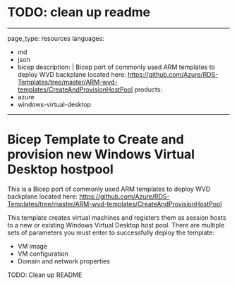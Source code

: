 # TODO: clean up readme

---
page_type: resources
languages:
  - md
  - json
  - bicep
description: |
  Bicep port of commonly used ARM templates to deploy WVD backplane located here: https://github.com/Azure/RDS-Templates/tree/master/ARM-wvd-templates/CreateAndProvisionHostPool
products:
  - azure
  - windows-virtual-desktop
---

# Bicep Template to Create and provision new Windows Virtual Desktop hostpool

This is a Bicep port of commonly used ARM templates to deploy WVD backplane located here: <https://github.com/Azure/RDS-Templates/tree/master/ARM-wvd-templates/CreateAndProvisionHostPool>

This template creates virtual machines and registers them as session hosts to a new or existing Windows Virtual Desktop host pool. There are multiple sets of parameters you must enter to successfully deploy the template:

- VM image
- VM configuration
- Domain and network properties

TODO: Clean up README
